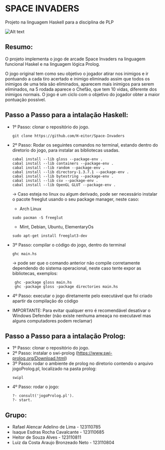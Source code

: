 # SPACE INVADERS
Projeto na linguagem Haskell para a disciplina de PLP

![Alt text](https://res.cloudinary.com/cook-becker/image/fetch/q_auto:best,f_auto,w_1920,g_center/https://candb.com/site/candb/images/artwork/MarqueeHome.jpg "title image")

## Resumo:
  O projeto implementa o jogo de arcade Space Invaders na linguagem funcional Haskel e na linguagem lógica Prolog.
  
  O jogo original tem como seu objetivo o jogador atirar nos inimigos e ir pontuando a cada tiro acertado e inimigo eliminado    assim que todos os inimigos de uma tela são eliminados, aparecem mais inimigos para serem eliminados, na 5 rodada
  aparece o Chefão, que tem 10 vidas, diferente dos inimigos normais. O jogo é um ciclo com o objetivo do jogador obter a maior   pontuação possível.


## Passo a Passo para a intalação Haskell:

- 1º Passo: clonar o repositório do jogo.
    ```
    git clone https://github.com/H-eitor/Space-Invaders
    ```
- 2º Passo: Rodar os seguintes comandos no terminal, estando dentro do diretorio do jogo, para instalar as bibliotecas usadas.
    ```
   cabal install --lib gloss --package-env .
   cabal install --lib containers --package-env .
   cabal install --lib random --package-env .
   cabal install --lib directory-1.3.7.1 --package-env .
   cabal install --lib bytestring --package-env .
   cabal install --lib csv --package-env .
   cabal install --lib OpenGL GLUT --package-env .
   ```

  -> Caso esteja no linux ou algum derivado, pode ser necessário instalar o pacote freeglut usando o seu package manager, neste caso:
     - Arch Linux
     ```
     sudo pacman -S freeglut 
     ```
     - Mint, Debian, Ubuntu, ElementaryOs 
     ```
     sudo apt-get install freeglut3-dev
     ```
- 3º Passo: compilar o código do jogo, dentro do terminal
    ```
    ghc main.hs
    ```
  -> pode ser que o comando anterior não compile corretamente dependendo do sistema operacional, neste caso tente expor as bibliotecas, exemplos:
    ```
     ghc -package gloss main.hs 
     ghc -package gloss -package directories main.hs
    ```
- 4º Passo: executar o jogo diretamente pelo executável que foi criado apartir da compilação do código

- IMPORTANTE: Para evitar qualquer erro é recomendável desativar o Windows Defender (não existe nenhuma ameaça no executavel mas alguns computadores podem reclamar)
## Passo a Passo para a intalação Prolog:
- 1º Passo: clonar o repositório do jogo.
- 2º Passo: instalar o swi-prolog (https://www.swi-prolog.org/Download.html)
- 3º Passo: rodar o ambiente de prolog no diretorio contendo o arquivo jogoProlog.pl, localizado na pasta prolog:
  ```
  swipl
  ```
- 4º Passo: rodar o jogo:
  ```
  ?- consult('jogoProlog.pl').
  ?- start.
  ```
## Grupo:
- Rafael Alencar Adelino de Lima - 123110785
- Isaque Esdras Rocha Cavalcante - 123110685
- Heitor de Souza Alves - 123110811
- Luiz da Costa Araujo Bronzeado Neto - 123110804
